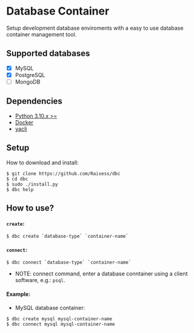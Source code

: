 # Database Container

Setup development database enviroments with a easy to use database container management tool.

## Supported databases

- [x] MySQL
- [x] PostgreSQL
- [ ] MongoDB

## Dependencies

- [Python 3.10.x >=](https://www.python.org/)
- [Docker](https://www.docker.com/)
- [yacli](https://github.com/Raisess/yacli)

## Setup

How to download and install:

```shell
$ git clone https://github.com/Raisess/dbc
$ cd dbc
$ sudo ./install.py
$ dbc help
```

## How to use?

#### `create`:

```shell
$ dbc create `database-type` `container-name`
```

#### `connect`:

```shell
$ dbc connect `database-type` `container-name`
```

- NOTE: connect command, enter a database conntainer using a client software, e.g.: `psql`.

#### Example:

- MySQL database container:

```shell
$ dbc create mysql mysql-container-name
$ dbc connect mysql mysql-container-name
```
